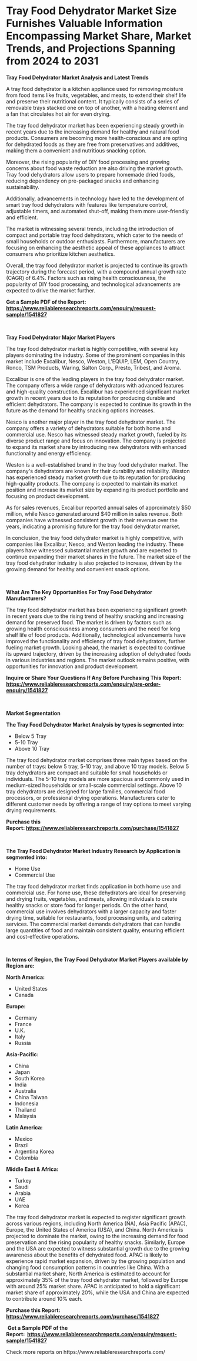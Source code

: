 <p><h1>Tray Food Dehydrator Market Size Furnishes Valuable Information Encompassing Market Share, Market Trends, and Projections Spanning from 2024 to 2031</h1></p><p><strong>Tray Food Dehydrator Market Analysis and Latest Trends</strong></p>
<p><p>A tray food dehydrator is a kitchen appliance used for removing moisture from food items like fruits, vegetables, and meats, to extend their shelf life and preserve their nutritional content. It typically consists of a series of removable trays stacked one on top of another, with a heating element and a fan that circulates hot air for even drying.</p><p>The tray food dehydrator market has been experiencing steady growth in recent years due to the increasing demand for healthy and natural food products. Consumers are becoming more health-conscious and are opting for dehydrated foods as they are free from preservatives and additives, making them a convenient and nutritious snacking option.</p><p>Moreover, the rising popularity of DIY food processing and growing concerns about food waste reduction are also driving the market growth. Tray food dehydrators allow users to prepare homemade dried foods, reducing dependency on pre-packaged snacks and enhancing sustainability.</p><p>Additionally, advancements in technology have led to the development of smart tray food dehydrators with features like temperature control, adjustable timers, and automated shut-off, making them more user-friendly and efficient.</p><p>The market is witnessing several trends, including the introduction of compact and portable tray food dehydrators, which cater to the needs of small households or outdoor enthusiasts. Furthermore, manufacturers are focusing on enhancing the aesthetic appeal of these appliances to attract consumers who prioritize kitchen aesthetics.</p><p>Overall, the tray food dehydrator market is projected to continue its growth trajectory during the forecast period, with a compound annual growth rate (CAGR) of 6.4%. Factors such as rising health consciousness, the popularity of DIY food processing, and technological advancements are expected to drive the market further.</p></p>
<p><strong>Get a Sample PDF of the Report:&nbsp; <a href="https://www.reliableresearchreports.com/enquiry/request-sample/1541827">https://www.reliableresearchreports.com/enquiry/request-sample/1541827</a></strong></p>
<p>&nbsp;</p>
<p><strong>Tray Food Dehydrator Major Market Players</strong></p>
<p><p>The tray food dehydrator market is highly competitive, with several key players dominating the industry. Some of the prominent companies in this market include Excalibur, Nesco, Weston, L'EQUIP, LEM, Open Country, Ronco, TSM Products, Waring, Salton Corp., Presto, Tribest, and Aroma. </p><p>Excalibur is one of the leading players in the tray food dehydrator market. The company offers a wide range of dehydrators with advanced features and high-quality construction. Excalibur has experienced significant market growth in recent years due to its reputation for producing durable and efficient dehydrators. The company is expected to continue its growth in the future as the demand for healthy snacking options increases. </p><p>Nesco is another major player in the tray food dehydrator market. The company offers a variety of dehydrators suitable for both home and commercial use. Nesco has witnessed steady market growth, fueled by its diverse product range and focus on innovation. The company is projected to expand its market share by introducing new dehydrators with enhanced functionality and energy efficiency.</p><p>Weston is a well-established brand in the tray food dehydrator market. The company's dehydrators are known for their durability and reliability. Weston has experienced steady market growth due to its reputation for producing high-quality products. The company is expected to maintain its market position and increase its market size by expanding its product portfolio and focusing on product development.</p><p>As for sales revenues, Excalibur reported annual sales of approximately $50 million, while Nesco generated around $40 million in sales revenue. Both companies have witnessed consistent growth in their revenue over the years, indicating a promising future for the tray food dehydrator market.</p><p>In conclusion, the tray food dehydrator market is highly competitive, with companies like Excalibur, Nesco, and Weston leading the industry. These players have witnessed substantial market growth and are expected to continue expanding their market shares in the future. The market size of the tray food dehydrator industry is also projected to increase, driven by the growing demand for healthy and convenient snack options.</p></p>
<p>&nbsp;</p>
<p><strong>What Are The Key Opportunities For Tray Food Dehydrator Manufacturers?</strong></p>
<p><p>The tray food dehydrator market has been experiencing significant growth in recent years due to the rising trend of healthy snacking and increasing demand for preserved food. The market is driven by factors such as growing health consciousness among consumers and the need for long shelf life of food products. Additionally, technological advancements have improved the functionality and efficiency of tray food dehydrators, further fueling market growth. Looking ahead, the market is expected to continue its upward trajectory, driven by the increasing adoption of dehydrated foods in various industries and regions. The market outlook remains positive, with opportunities for innovation and product development.</p></p>
<p><strong>Inquire or Share Your Questions If Any Before Purchasing This Report: <a href="https://www.reliableresearchreports.com/enquiry/pre-order-enquiry/1541827">https://www.reliableresearchreports.com/enquiry/pre-order-enquiry/1541827</a></strong></p>
<p>&nbsp;</p>
<p><strong>Market Segmentation</strong></p>
<p><strong>The Tray Food Dehydrator Market Analysis by types is segmented into:</strong></p>
<p><ul><li>Below 5 Tray</li><li>5-10 Tray</li><li>Above 10 Tray</li></ul></p>
<p><p>The tray food dehydrator market comprises three main types based on the number of trays: below 5 tray, 5-10 tray, and above 10 tray models. Below 5 tray dehydrators are compact and suitable for small households or individuals. The 5-10 tray models are more spacious and commonly used in medium-sized households or small-scale commercial settings. Above 10 tray dehydrators are designed for large families, commercial food processors, or professional drying operations. Manufacturers cater to different customer needs by offering a range of tray options to meet varying drying requirements.</p></p>
<p><strong>Purchase this Report:&nbsp;<a href="https://www.reliableresearchreports.com/purchase/1541827">https://www.reliableresearchreports.com/purchase/1541827</a></strong></p>
<p>&nbsp;</p>
<p><strong>The Tray Food Dehydrator Market Industry Research by Application is segmented into:</strong></p>
<p><ul><li>Home Use</li><li>Commercial Use</li></ul></p>
<p><p>The tray food dehydrator market finds application in both home use and commercial use. For home use, these dehydrators are ideal for preserving and drying fruits, vegetables, and meats, allowing individuals to create healthy snacks or store food for longer periods. On the other hand, commercial use involves dehydrators with a larger capacity and faster drying time, suitable for restaurants, food processing units, and catering services. The commercial market demands dehydrators that can handle large quantities of food and maintain consistent quality, ensuring efficient and cost-effective operations.</p></p>
<p>&nbsp;</p>
<p><strong>In terms of Region, the Tray Food Dehydrator Market Players available by Region are:</strong></p>
<p>
    <p> <strong> North America: </strong>
        <ul>
            <li>United States</li>
            <li>Canada</li>
        </ul>
        </p> 
    <p> <strong> Europe: </strong>
        <ul>
            <li>Germany</li>
            <li>France</li>
            <li>U.K.</li>
            <li>Italy</li>
            <li>Russia</li>
        </ul>
        </p> 
    <p> <strong> Asia-Pacific: </strong>
        <ul>
            <li>China</li>
            <li>Japan</li>
            <li>South Korea</li>
            <li>India</li>
            <li>Australia</li>
            <li>China Taiwan</li>
            <li>Indonesia</li>
            <li>Thailand</li>
            <li>Malaysia</li>
        </ul>
        </p> 
    <p> <strong> Latin America: </strong>
        <ul>
            <li>Mexico</li>
            <li>Brazil</li>
            <li>Argentina Korea</li>
            <li>Colombia</li>
        </ul>
        </p> 
    <p> <strong> Middle East & Africa: </strong>
        <ul>
            <li>Turkey</li>
            <li>Saudi</li>
            <li>Arabia</li>
            <li>UAE</li>
            <li>Korea</li>
        </ul>
    </p>
    </p>
<p><p>The tray food dehydrator market is expected to register significant growth across various regions, including North America (NA), Asia Pacific (APAC), Europe, the United States of America (USA), and China. North America is projected to dominate the market, owing to the increasing demand for food preservation and the rising popularity of healthy snacks. Similarly, Europe and the USA are expected to witness substantial growth due to the growing awareness about the benefits of dehydrated food. APAC is likely to experience rapid market expansion, driven by the growing population and changing food consumption patterns in countries like China. With a substantial market share, North America is estimated to account for approximately 35% of the tray food dehydrator market, followed by Europe with around 25% market share. APAC is anticipated to hold a significant market share of approximately 20%, while the USA and China are expected to contribute around 10% each.</p></p>
<p><strong>Purchase this Report: <a href="https://www.reliableresearchreports.com/purchase/1541827">https://www.reliableresearchreports.com/purchase/1541827</a></strong></p>
<p>&nbsp;<strong>Get a Sample PDF of the Report:&nbsp;&nbsp;<a href="https://www.reliableresearchreports.com/enquiry/request-sample/1541827">https://www.reliableresearchreports.com/enquiry/request-sample/1541827</a></strong></p>
<p><strong></strong></p>
<p>Check more reports on https://www.reliableresearchreports.com/</p>